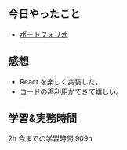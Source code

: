 ## 今日やったこと

- [ポートフォリオ](https://github.com/worldwidepark/portfolio/tree/presentation)

## 感想

- React を楽しく実装した。
- コードの再利用ができて嬉しい。

## 学習&実務時間

2h
今までの学習時間 909h
